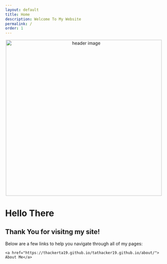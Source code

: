 ```yaml
---
layout: default
title: Home
description: Welcome To My Website
permalink: /
order: 1
---
```


<p align="center"><img src="https://i.pinimg.com/originals/bc/17/e3/bc17e333510e9457f18a0f383b1330e3.jpg" alt="header image" width="500px"></p>

# Hello There

## Thank You for visitng my site!

Below are a few links to help you navigate through all of my pages:


```
<a href="https://thackerta19.github.io/tathacker19.github.io/about/"> About Me</a>
```
